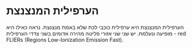 # הערפילית המנצנצת

הערפילית המנצנצת היא ערפילית כוכבי לכת שלא באמת מנצנצת. נראה כאילו היא מופיעה
ונעלמת. יש שני שני אזורי פליטה מהירה אדומים בשני צדדי הערפילית - red FLIERs
(Regions Low-Ionization Emission Fast).
